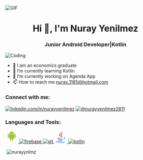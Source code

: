 <img align="middle" alt="GIF" src="https://miro.medium.com/max/1400/1*CDCeyYxNhl-VTM0-MtmC-Q.png" width="9000" height="400" />
<h1 align="center">Hi 👋, I'm Nuray Yenilmez</h1>
<h3 align="center">Junior Android Developer|Kotlin</h3>
 
 
 <img aling="middle" alt="Coding" width="400" src="https://media.tenor.com/S59bPkT0pqcAAAAC/programming.gif">
 
- 📝 I am an economics graduate
- 🌱 I’m currently learning Kotlin
- 🔭 I’m currently working on Agenda App
- 📫 How to reach me nuray_1165@hotmail.com  
<h3 align="left">Connect with me:</h3>
<p align="left">
<a href="https://linkedin.com/in/www.linkedin.com/in/nurayyenilmez" target="blank"><img align="center" src="https://raw.githubusercontent.com/rahuldkjain/github-profile-readme-generator/master/src/images/icons/Social/linked-in-alt.svg" alt="linkedin.com/in/nurayyenilmez" height="30" width="40" /></a>
<a href="https://medium.com/@nurayyenilmez2811" target="blank"><img align="center" src="https://raw.githubusercontent.com/rahuldkjain/github-profile-readme-generator/master/src/images/icons/Social/medium.svg" alt="@nurayyenilmez2811" height="30" width="40" /></a>
</p>

<h3 align="left">Languages and Tools:</h3>
<p align="left"> <a href="https://developer.android.com" target="_blank" rel="noreferrer"> <img src="https://raw.githubusercontent.com/devicons/devicon/master/icons/android/android-original-wordmark.svg" alt="android" width="40" height="40"/> </a> <a href="https://firebase.google.com/" target="_blank" rel="noreferrer"> <img src="https://www.vectorlogo.zone/logos/firebase/firebase-icon.svg" alt="firebase" width="40" height="40"/> </a> <a href="https://git-scm.com/" target="_blank" rel="noreferrer"> <img src="https://www.vectorlogo.zone/logos/git-scm/git-scm-icon.svg" alt="git" width="40" height="40"/> </a> <a href="https://www.java.com" target="_blank" rel="noreferrer"> <img src="https://raw.githubusercontent.com/devicons/devicon/master/icons/java/java-original.svg" alt="java" width="40" height="40"/> </a> <a href="https://kotlinlang.org" target="_blank" rel="noreferrer"> <img src="https://www.vectorlogo.zone/logos/kotlinlang/kotlinlang-icon.svg" alt="kotlin" width="40" height="40"/> </a> </p>

<p>&nbsp;<img align="center" src="https://github-readme-stats.vercel.app/api?username=nurayynlmz&show_icons=true&locale=en" alt="nurayynlmz" /></p>
